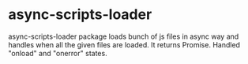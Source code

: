 # async-scripts-loader
async-scripts-loader package loads bunch of js files in async way and handles when all the given files are loaded. It returns Promise. Handled "onload" and "onerror" states. 
